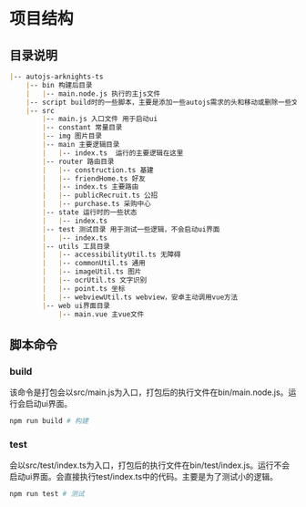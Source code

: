 # 项目结构
## 目录说明
```markdown
|-- autojs-arknights-ts
    |-- bin 构建后目录
    |   |-- main.node.js 执行的主js文件 
    |-- script build时的一些脚本，主要是添加一些autojs需求的头和移动或删除一些文件夹，不用管
    |-- src
        |-- main.js 入口文件 用于启动ui
        |-- constant 常量目录
        |-- img 图片目录
        |-- main 主要逻辑目录
        |   |-- index.ts  运行的主要逻辑在这里
        |-- router 路由目录
        |   |-- construction.ts 基建
        |   |-- friendHome.ts 好友
        |   |-- index.ts 主要路由
        |   |-- publicRecruit.ts 公招
        |   |-- purchase.ts 采购中心
        |-- state 运行时的一些状态
        |   |-- index.ts 
        |-- test 测试目录 用于测试一些逻辑，不会启动ui界面
        |   |-- index.ts
        |-- utils 工具目录
        |   |-- accessibilityUtil.ts 无障碍
        |   |-- commonUtil.ts 通用
        |   |-- imageUtil.ts 图片
        |   |-- ocrUtil.ts 文字识别
        |   |-- point.ts 坐标
        |   |-- webviewUtil.ts webview，安卓主动调用vue方法
        |-- web ui界面目录
            |-- main.vue 主vue文件
```
## 脚本命令
### build
该命令是打包会以src/main.js为入口，打包后的执行文件在bin/main.node.js。运行会启动ui界面。
```bash
npm run build # 构建
```
### test
会以src/test/index.ts为入口，打包后的执行文件在bin/test/index.js。运行不会启动ui界面。会直接执行test/index.ts中的代码。主要是为了测试小的逻辑。
```bash
npm run test # 测试
```
